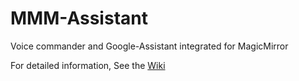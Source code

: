 # MMM-Assistant
Voice commander and Google-Assistant integrated for MagicMirror

For detailed information, See the [Wiki](https://github.com/eouia/MMM-Assistant/wiki)

